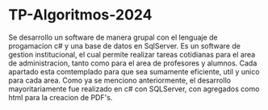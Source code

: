 # TP-Algoritmos-2024
Se desarrollo un software de manera grupal con el lenguaje de progamacion c# y una base de datos en SqlServer. Es un software de gestion institucional, el cual permite realizar tareas cotidianas para el area de administracion, tanto como para el area de profesores y alumnos.
Cada apartado esta comtemplado para que sea sumamente eficiente, util y unico para cada area. 
Como ya se menciono anteriormente, el desarrollo mayoritariamente fue realizado en c# con SQLServer, con agregados como html para la creacion de PDF's.
